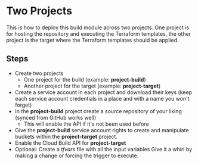 
# Two Projects
This is how to deploy this build module across two projects.  One project is for hosting the repository and executing the Terraform templates, the other project is the target where the Terraform templates should be applied.

## Steps
- Create two projects
    - One project for the build (example: **project-build**)
    - Another project for the target (example: **project-target**)
- Create a service account in each project and download their keys (keep each service account credentials in a place and with a name you won't forget)
- In the **project-build** project create a source repository of your liking (synced from GitHub works well)
    - This will enable the API if it's not been used before
- Give the **project-build** service account rights to create and manipulate buckets within the **project-target** project.
- Enable the Cloud Build API for **project-target**
- Optional: Create a *tfvars* file with all the input variables
Give it a whirl by making a change or forcing the trigger to execute.


